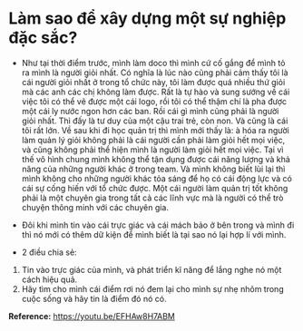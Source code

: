 # Làm sao để xây dựng một sự nghiệp đặc sắc?

- Như tại thời điểm trước, mình làm doco thì mình cứ cố gắng để mình tỏ ra mình là người giỏi nhất. Có nghĩa là lúc nào cũng phải cảm thấy tôi là cái người giỏi nhất ở trong tổ chức này, tôi làm được quá nhiều thứ giỏi mà các anh các chị không làm được. Rất là tự hào và sung sướng về cái việc tôi có thể vẽ được một cái logo, rồi tôi có thể thậm chí là pha được một cái ly nước ngon hơn các ban. Rồi cái gì mình cũng phải là người giỏi nhất. Thì đấy là tư duy của một cậu trai trẻ, còn non. Và cũng là cái tôi rất lớn. Về sau khi đi học quản trị thì mình mới thấy là: à hóa ra người làm quản lý giỏi không phải là cái người cần phải làm giỏi hết mọi việc, và cũng không phải thể hiện mình là người làm giỏi hết mọi việc. Tại vì thế vô hình chung mình không thể tận dụng được cái năng lượng và khả năng của những người khác ở trong team. Và mình không biết lùi lại thì mình không cho những người khác tỏa sáng để họ có cái động lực và có cái sự cống hiến với tổ chức được. Một cái người làm quản trị tốt không phải là một chuyên gia trong tất cả các lĩnh vực mà là người có thể trò chuyện thông minh với các chuyên gia.

- Đôi khi mình tin vào cái trực giác và cái mách bảo ở bên trong và mình đi thì nó mới có thêm dữ kiện để mình biết là tại sao nó lại hợp lí với mình.

- 2 điều chia sẻ: 
1. Tin vào trực giác của mình, và phát triển kĩ năng để lắng nghe nó một cách hiệu quả.
2. Hãy tìm cho mình cái điểm rơi nó đem lại cho mình sự nhẹ nhõm trong cuộc sống và hãy tin là điểm đó nó có. 

**Reference:** https://youtu.be/EFHAw8H7ABM
